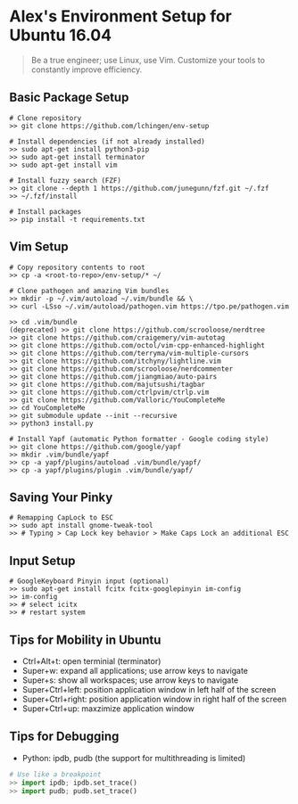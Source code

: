 # Alex's Environment Setup for Ubuntu 16.04
> Be a true engineer; use Linux, use Vim.
> Customize your tools to constantly improve efficiency.

## Basic Package Setup
```console
# Clone repository
>> git clone https://github.com/lchingen/env-setup

# Install dependencies (if not already installed)
>> sudo apt-get install python3-pip
>> sudo apt-get install terminator
>> sudo apt-get install vim

# Install fuzzy search (FZF)
>> git clone --depth 1 https://github.com/junegunn/fzf.git ~/.fzf
>> ~/.fzf/install

# Install packages
>> pip install -t requirements.txt
```

## Vim Setup
```console
# Copy repository contents to root
>> cp -a <root-to-repo>/env-setup/* ~/

# Clone pathogen and amazing Vim bundles
>> mkdir -p ~/.vim/autoload ~/.vim/bundle && \
>> curl -LSso ~/.vim/autoload/pathogen.vim https://tpo.pe/pathogen.vim

>> cd .vim/bundle
(deprecated) >> git clone https://github.com/scrooloose/nerdtree
>> git clone https://github.com/craigemery/vim-autotag
>> git clone https://github.com/octol/vim-cpp-enhanced-highlight
>> git clone https://github.com/terryma/vim-multiple-cursors
>> git clone https://github.com/itchyny/lightline.vim
>> git clone https://github.com/scrooloose/nerdcommenter
>> git clone https://github.com/jiangmiao/auto-pairs
>> git clone https://github.com/majutsushi/tagbar
>> git clone https://github.com/ctrlpvim/ctrlp.vim
>> git clone https://github.com/Valloric/YouCompleteMe
>> cd YouCompleteMe
>> git submodule update --init --recursive
>> python3 install.py    

# Install Yapf (automatic Python formatter - Google coding style)
>> git clone https://github.com/google/yapf
>> mkdir .vim/bundle/yapf
>> cp -a yapf/plugins/autoload .vim/bundle/yapf/
>> cp -a yapf/plugins/plugin .vim/bundle/yapf/
```

## Saving Your Pinky
```console
# Remapping CapLock to ESC
>> sudo apt install gnome-tweak-tool
>> # Typing > Cap Lock key behavior > Make Caps Lock an additional ESC
```

## Input Setup
``` Console
# GoogleKeyboard Pinyin input (optional)
>> sudo apt-get install fcitx fcitx-googlepinyin im-config
>> im-config
>> # select icitx
>> # restart system
```

## Tips for Mobility in Ubuntu
* Ctrl+Alt+t: open terminial (terminator)
* Super+w: expand all applications; use arrow keys to navigate
* Super+s: show all workspaces; use arrow keys to navigate
* Super+Ctrl+left: position application window in left half of the screen
* Super+Ctrl+right: position application window in right half of the screen
* Super+Ctrl+up: maxzimize application window

## Tips for Debugging
* Python: ipdb, pudb (the support for multithreading is limited)
```python
# Use like a breakpoint
>> import ipdb; ipdb.set_trace()
>> import pudb; pudb.set_trace()
```
